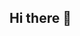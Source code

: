 ## Hi there 👋

<!--
**Omeo13/omeo13** is a ✨ _special_ ✨ repository because its `README.md` (this file) appears on your GitHub profile.

Here are some ideas to get you started:

- 🔭 I’m currently working on learning how to use github
- 🌱 I’m currently learning python and java script
- 👯 I’m looking to collaborate on nothing at the moment
- 🤔 I’m looking for help with everything
- 💬 Ask me about my background
- 📫 How to reach me: sdhurst@gmail
- 😄 Pronouns: are social constructs
- ⚡ Fun fact: I am an American ex-pat living in Albania
-->
